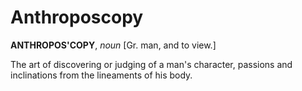 # Anthroposcopy

**ANTHROPOS'COPY**, _noun_ \[Gr. man, and to view.\]

The art of discovering or judging of a man's character, passions and inclinations from the lineaments of his body.
